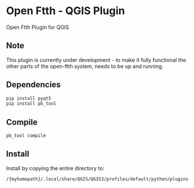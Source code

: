 # Open Ftth - QGIS Plugin

Open Ftth Plugin for QGIS

## Note

This plugin is currently under development - to make it fully functional the
other parts of the open-ftth system, needs to be up and running.

## Dependencies

```bash
pip install pyqt5
pip install pb_tool
```

## Compile

```bash
pb_tool compile
```

## Install

Install by copying the entire directory to:

```sh
/{myhomepath}/.local/share/QGIS/QGIS3/profiles/default/python/plugins
```
